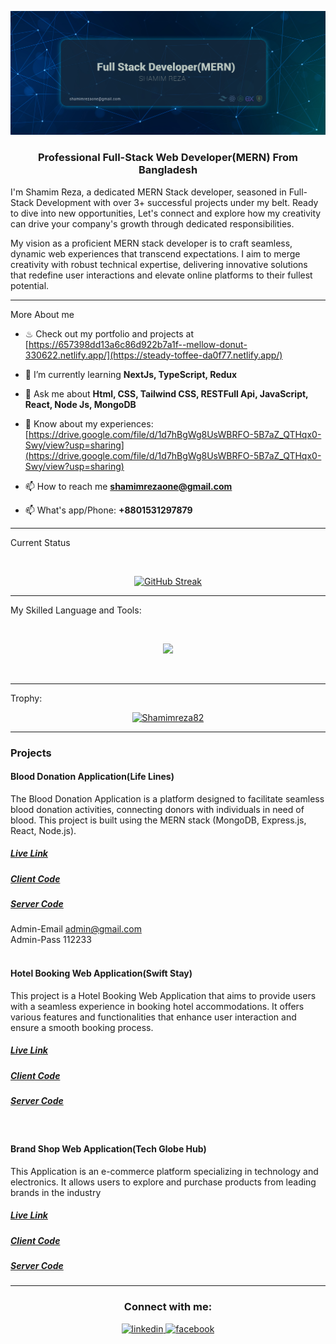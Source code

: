 
<p align="center">
  <a href="https://www.linkedin.com/in/shamim--reza/">
    <img src="https://raw.githubusercontent.com/Shamimreza82/Shamimreza82/main/2.jpg" alt="GitHub Streak" />
  </a>
</p>
<h3 align="center">Professional Full-Stack Web Developer(MERN) From Bangladesh</h3>

I'm Shamim Reza, a dedicated MERN Stack developer, seasoned in Full-Stack Development with over 3+ successful projects under my belt. Ready to dive into new opportunities, Let's connect and explore how my creativity can drive your company's growth through dedicated responsibilities.

My vision as a proficient MERN stack developer is to craft seamless, dynamic web experiences that transcend expectations. I aim to merge creativity with robust technical expertise, delivering innovative solutions that redefine user interactions and elevate online platforms to their fullest potential.
<hr/>

<p align="left">More About me</p>



- ♨ Check out my portfolio and projects at [https://657398dd13a6c86d922b7a1f--mellow-donut-330622.netlify.app/](https://steady-toffee-da0f77.netlify.app/)

- 🌱 I’m currently learning **NextJs, TypeScript, Redux**

- 💬 Ask me about **Html, CSS, Tailwind CSS, RESTFull Api, JavaScript, React, Node Js, MongoDB**

- 📄 Know about my experiences: [https://drive.google.com/file/d/1d7hBgWg8UsWBRFO-5B7aZ_QTHqx0-Swy/view?usp=sharing](https://drive.google.com/file/d/1d7hBgWg8UsWBRFO-5B7aZ_QTHqx0-Swy/view?usp=sharing)


- 📫 How to reach me **shamimrezaone@gmail.com**
- 📫 What's app/Phone: **+8801531297879**
<hr/>


 
 <p align="left">Current Status</p>
</br>
<p align="center">

<p align="center">
  <a href="https://git.io/streak-stats"><img src="https://github-readme-streak-stats.herokuapp.com?user=Shamimreza82&theme=green-nur&hide_border=true&border_radius=4&card_width=507&ring=B5C7C1&background=001031&border=002C6D&stroke=004A5D&fire=EB5454" alt="GitHub Streak" /></a>
</p>
 
<hr/>

<p align="left">My Skilled Language and Tools:</p>
</br>

<p align="center">
  <a href="https://skillicons.dev">
    <img src="https://skillicons.dev/icons?i=html,css,tailwind,bootstrap,javascript,react,nodejs,express,mongodb,git,vercel,firebase,vscode,github," />
  </a>
</p>

</br>
<hr/>
<p align="left">Trophy:</p>
<p align="center"> <a href="https://github.com/ryo-ma/github-profile-trophy"><img src="https://github-profile-trophy.vercel.app/?username=Shamimreza82" alt="Shamimreza82" /></a> </p>
<hr/>


### Projects


#### Blood Donation Application(Life Lines)
The Blood Donation Application is a platform designed to facilitate seamless blood donation activities, connecting donors with individuals in need of blood. This project is built using the MERN stack (MongoDB, Express.js, React, Node.js).
 #####  [Live Link](https://blood-donation-28936.web.app)
 ##### [Client Code](https://github.com/Shamimreza82/Blood-donation-app-client)
##### [Server Code](https://github.com/Shamimreza82/Blood-donation-app-server)
Admin-Email admin@gmail.com 
<br/>
Admin-Pass 112233 
<br/>
<br/>

#### Hotel Booking Web Application(Swift Stay)
This project is a Hotel Booking Web Application that aims to provide users with a seamless experience in booking hotel accommodations. It offers various features and functionalities that enhance user interaction and ensure a smooth booking process.
 #####  [Live Link](https://swiftstay-931f1.web.app)
 ##### [Client Code](https://github.com/Shamimreza82/swift-stay-hotel-booking-app-client)
##### [Server Code]( https://github.com/Shamimreza82/swift-stay-hotel-booking-app-server)
<br/>

#### Brand Shop Web Application(Tech Globe Hub)
This Application is an e-commerce platform specializing in technology and electronics. It allows users to explore and purchase products from leading brands in the industry
 #####  [Live Link](https://brand-shop-af581.web.app)
 ##### [Client Code](https://github.com/Shamimreza82/brand-shop-client-A10)
##### [Server Code](https://github.com/Shamimreza82/brand-shop-server-A10)

<hr/>



<h3 align="center">Connect with me:</h3>

<div align="center">

<a href="https://www.linkedin.com/in/shamim--reza/" target="_blank">
<img src=https://img.shields.io/badge/linkedin-%231E77B5.svg?&style=for-the-badge&logo=linkedin&logoColor=white alt=linkedin style="margin-bottom: 5px;" />
</a>
<a href="https://www.facebook.com/rezshamim67/" target="_blank">
<img src=https://img.shields.io/badge/facebook-%232E87FB.svg?&style=for-the-badge&logo=facebook&logoColor=white alt=facebook style="margin-bottom: 5px;" />
</a>  
</div>  








